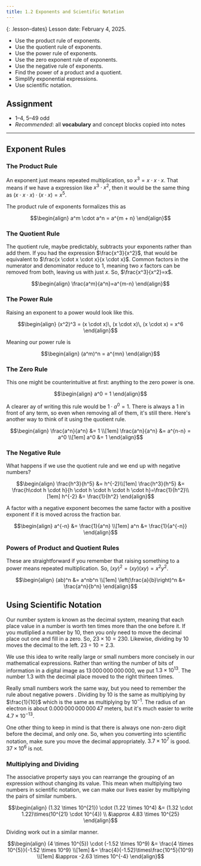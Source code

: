 ```yaml
---
title: 1.2 Exponents and Scientific Notation
---
```


{: .lesson-dates}
Lesson date: February 4, 2025.

- Use the product rule of exponents.
- Use the quotient rule of exponents.
- Use the power rule of exponents.
- Use the zero exponent rule of exponents.
- Use the negative rule of exponents.
- Find the power of a product and a quotient.
- Simplify exponential expressions.
- Use scientific notation.

## Assignment

- 1–4, 5–49 odd
- *Recommended*: all **vocabulary** and concept blocks copied into notes

---

## Exponent Rules

### The Product Rule

An exponent just means repeated multiplication, so $x^3 = x \cdot x \cdot x$. That means if we have a expression like $x^3 \cdot x^2$, then it would be the same thing as $(x \cdot x \cdot x)\cdot(x \cdot x)=x^5$.

The product rule of exponents formalizes this as

$$\begin{align}
a^m \cdot a^n = a^{m + n}
\end{align}$$

### The Quotient Rule

The quotient rule, maybe predictably, subtracts your exponents rather than add them. If you had the expression $\frac{x^3}{x^2}$, that would be equivalent to $\frac{x \cdot x \cdot x}{x \cdot x}$. Common factors in the numerator and denominator reduce to 1, meaning two $x$ factors can be removed from both, leaving us with just $x$. So, $\frac{x^3}{x^2}=x$.

$$\begin{align}
\frac{a^m}{a^n}=a^{m-n}
\end{align}$$

### The Power Rule

Raising an exponent to a power would look like this.

$$\begin{align}
(x^2)^3 = (x \cdot x)\, (x \cdot x)\, (x \cdot x) = x^6
\end{align}$$

Meaning our power rule is

$$\begin{align}
(a^m)^n = a^{mn}
\end{align}$$

### The Zero Rule

This one might be counterintuitive at first: anything to the zero power is one.

$$\begin{align}
a^0 = 1
\end{align}$$

A clearer ay of writing this rule would be $1\cdot a^0 = 1$. There is always a $1$ in front of any term, so even when removing all of them, it's still there. Here's another way to think of it using the quotient rule.

$$\begin{align}
\frac{a^n}{a^n} &= 1 \\[1em]
\frac{a^n}{a^n} &= a^{n-n} = a^0 \\[1em]
a^0 &= 1
\end{align}$$

### The Negative Rule

What happens if we use the quotient rule and we end up with negative numbers?

$$\begin{align}
\frac{h^3}{h^5} &= h^{-2}\\[1em]
\frac{h^3}{h^5} &= \frac{h\cdot h \cdot h}{h \cdot h \cdot h \cdot h \cdot h}=\frac{1}{h^2}\\[1em]
h^{-2} &= \frac{1}{h^2}
\end{align}$$

A factor with a negative exponent becomes the same factor with a positive exponent if it is moved across the fraction bar.

$$\begin{align}
a^{-n} &= \frac{1}{a^n} \\[1em]
a^n    &= \frac{1}{a^{-n}}
\end{align}$$

### Powers of Product and Quotient Rules

These are straightforward if you remember that raising something to a power means repeated multiplication. So, $(xy)^2=(xy)(xy) = x^2y^2$.

$$\begin{align}
(ab)^n &= a^nb^n \\[1em]
\left(\frac{a}{b}\right)^n &= \frac{a^n}{b^n}
\end{align}$$

## Using Scientific Notation

Our number system is known as the decimal system, meaning that each place value in a number is worth ten times more than the one before it. If you mutliplied a number by 10, then you only need to move the decimal place out one and fill in a zero. So, $23\times 10=230$. Likewise, dividing by 10 moves the decimal to the left. $23 \div 10 = 2.3$.

We use this idea to write really large or small numbers more concisely in our mathematical expressions. Rather than writing the number of bits of information in a digital image as $13\, 000\, 000\, 000\, 000$, we put $1.3\times10^{13}$. The number $1.3$ with the decimal place moved to the right thirteen times.

Really small numbers work the same way, but you need to remember the rule about negative powers . Dividing by 10 is the same as multiplying by $\frac{1}{10}$ which is the same as multiplying by $10^{-1}$. The radius of an electron is about $0.000\, 000\, 000\, 000\, 47$ meters, but it's much easier to write $4.7\times 10^{-13}$.

One other thing to keep in mind is that there is always one non-zero digit before the decimal, and only one. So, when you converting into scientific notation, make sure you move the decimal appropriately. $3.7\times10^7$ is good. $37\times 10^6$ is not.

### Multiplying and Dividing

The associative property says you can rearrange the grouping of an expression without changing its value. This mean when multiplying two numbers in scientific notation, we can make our lives easier by multiplying the pairs of similar numbers.

$$\begin{align}
(1.32 \times 10^{21}) \cdot (1.22 \times 10^4) &= (1.32 \cdot 1.22)\times(10^{21} \cdot 10^{4}) \\
    &\approx 4.83 \times 10^{25}
\end{align}$$

Dividing work out in a similar manner.

$$\begin{align}
(4 \times 10^{5}) \cdot (-1.52 \times 10^9) &= \frac{4 \times 10^{5}}{-1.52 \times 10^9} \\[1em]
                                            &= \frac{4}{-1.52}\times\frac{10^5}{10^9} \\[1em]
                                            &\approx -2.63 \times 10^{-4}
\end{align}$$
